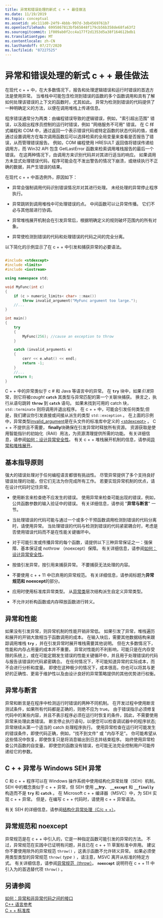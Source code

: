 ```yaml
---
title: 异常和错误处理的新式 c + + 最佳做法
ms.date: 11/19/2019
ms.topic: conceptual
ms.assetid: a6c111d0-24f9-4bbb-997d-3db4569761b7
ms.openlocfilehash: 6995867813bfb65848f179cb56b358de68fa63f2
ms.sourcegitcommit: 1f009ab0f2cc4a177f2d1353d5a38f164612bdb1
ms.translationtype: MT
ms.contentlocale: zh-CN
ms.lasthandoff: 07/27/2020
ms.locfileid: "87227525"
---
```

# <a name="modern-c-best-practices-for-exceptions-and-error-handling"></a>异常和错误处理的新式 c + + 最佳做法

在现代 c + + 中，在大多数情况下，报告和处理逻辑错误和运行时错误的首选方法是使用异常。 当堆栈中可能包含检测到错误的函数的多个函数调用和具有了解如何处理该错误的上下文的函数时，尤其如此。 异常为检测到错误的代码提供了一种明确定义的方法，以便在调用堆栈上传递信息。

程序错误通常分为两类：由编程错误导致的逻辑错误，例如，"索引超出范围" 错误，以及超出程序员控制的运行时错误，例如 "网络服务不可用" 错误。 在 C 样式编程和 COM 中，通过返回一个表示错误代码或特定函数的状态代码的值，或者通过设置调用方在每次调用函数后可以选择检索的全局变量来查看是否报告了错误，从而管理错误报告。 例如，COM 编程使用 HRESULT 返回值将错误传递给调用方，而 Win32 API 包含 GetLastError 函数来检索调用堆栈报告的最后一个错误。 在这两种情况下，由调用方来识别代码并对其进行适当的响应。 如果调用方未显式处理错误代码，程序可能会在不发出警告的情况下崩溃，或继续执行不正确的数据，并产生错误的结果。

在现代 c + + 中首选例外，原因如下：

- 异常会强制调用代码识别错误情况并对其进行处理。 未经处理的异常停止程序执行。

- 异常跳转到调用堆栈中可处理错误的点。 中间函数可以让异常传播。 它们不必与其他层进行协调。

- 异常堆栈展开机制会在引发异常后，根据明确定义的规则破坏范围内的所有对象。

- 异常使检测到错误的代码和处理错误的代码之间的完全分离。

以下简化的示例显示了在 c + + 中引发和捕获异常的必要语法。

```cpp

#include <stdexcept>
#include <limits>
#include <iostream>

using namespace std;

void MyFunc(int c)
{
    if (c > numeric_limits< char> ::max())
        throw invalid_argument("MyFunc argument too large.");
    //...
}

int main()
{
    try
    {
        MyFunc(256); //cause an exception to throw
    }

    catch (invalid_argument& e)
    {
        cerr << e.what() << endl;
        return -1;
    }
    //...
    return 0;
}
```

C + + 中的异常类似于 c # 和 Java 等语言中的异常。 在 **`try`** 块中，如果*引发*异常，则它将被*caught* **`catch`** 其类型与异常匹配的第一个关联块捕获。 换言之，执行从语句跳转 **`throw`** 到 **`catch`** 语句。 如果未找到可用的 catch 块， `std::terminate` 则将调用并退出程序。 在 c + + 中，可能会引发任何类型;但是，我们建议你引发直接或间接从派生的类型 `std::exception` 。 在上面的示例中，异常类型[invalid_argument](../standard-library/invalid-argument-class.md)是在头文件的标准库中定义的 [\<stdexcept>](../standard-library/stdexcept.md) 。 C + + 不提供且不需要， **finally**块确保在引发异常时释放所有资源。 资源获取是使用智能指针的初始化（RAII）用法，为资源清理提供所需的功能。 有关详细信息，请参阅[如何：设计异常安全性](how-to-design-for-exception-safety.md)。 有关 c + + 堆栈展开机制的信息，请参阅[异常和堆栈展开](exceptions-and-stack-unwinding-in-cpp.md)。

## <a name="basic-guidelines"></a>基本指导原则

强大的错误处理对于任何编程语言都很有挑战性。 尽管异常提供了多个支持良好错误处理的功能，但它们无法为你完成所有工作。 若要实现异常机制的优点，请在设计代码时记住异常。

- 使用断言来检查绝不应发生的错误。 使用异常来检查可能出现的错误，例如，公共函数参数的输入验证中的错误。 有关详细信息，请参阅 "**异常与断言**" 一节。

- 当处理错误的代码可能与通过一个或多个干预函数调用检测到错误的代码分离时，请使用异常。 当处理错误的代码与检测到错误的代码紧密耦合时，考虑是否使用错误代码而不是在性能关键循环中。

- 对于可能引发或传播异常的每个函数，请提供以下三种异常保证之一：强保障、基本保证或 nothrow （noexcept）保障。 有关详细信息，请参阅[如何：设计异常安全性](how-to-design-for-exception-safety.md)。

- 按值引发异常，按引用来捕获异常。 不要捕获无法处理的内容。

- 不要使用 c + + 11 中已弃用的异常规范。 有关详细信息，请参阅标题为**异常规范和 noexcept**的部分。

- 应用时使用标准库异常类型。 从[异常类](../standard-library/exception-class.md)层次结构派生自定义异常类型。

- 不允许对析构函数或内存释放函数进行转义。

## <a name="exceptions-and-performance"></a>异常和性能

如果没有引发异常，则异常机制的性能开销非常低。 如果引发了异常，堆栈遍历和展开的开销大致相当于函数调用的成本。 在输入块后，需要其他数据结构来跟踪调用堆栈 **`try`** ，并在引发异常时展开堆栈需要其他说明。 但在大多数情况下，性能和内存占用量的成本并不重要。 异常对性能的不利影响，可能只是在内存受限的系统上，或在可能定期发生错误的性能关键循环中，并且用于处理错误的代码与报告该错误的代码紧密耦合。 在任何情况下，不可能知道异常的实际成本，而不会进行分析和度量。 即使在这种极少的情况下，成本很高，你也可以将其与更好的正确性、更易于维护性以及由设计良好的异常策略提供的其他优势进行权衡。

## <a name="exceptions-vs-assertions"></a>异常与断言

异常和断言是在程序中检测运行时错误的两种不同机制。 在开发过程中使用断言测试条件，如果所有代码都是正确的，则绝不应为 true。 由于错误指示必须修复代码中的某些内容，并且不表示程序必须在运行时恢复的条件，因此，不需要使用异常来处理此类错误。 断言停止执行语句，以便您可以检查调试器中的程序状态;异常继续从第一个适当的 catch 处理程序执行。 使用异常检查在运行时可能发生的错误条件，即使代码正确，例如，"找不到文件" 或 "内存不足"。 你可能希望从这些情况中恢复，即使恢复只是将消息输出到日志并结束程序。 始终使用异常检查公共函数的自变量。 即使您的函数没有错误，也可能无法完全控制用户可能传递给它的参数。

## <a name="c-exceptions-versus-windows-seh-exceptions"></a>C + + 异常与 Windows SEH 异常

C 和 c + + 程序可以在 Windows 操作系统中使用结构化异常处理（SEH）机制。 SEH 中的概念类似于 c + + 异常，但 SEH 使用 **__try**、 **`__except`** 和 **`__finally`** 构造而不是 **`try`** 和 **`catch`** 。 在 Microsoft c + + 编译器（MSVC）中，为 SEH 实现 c + + 异常。 但是，在编写 c + + 代码时，请使用 c + + 异常语法。

有关 SEH 的详细信息，请参阅[结构化异常处理（C/c + +）](structured-exception-handling-c-cpp.md)。

## <a name="exception-specifications-and-noexcept"></a>异常规范和 noexcept

异常规范是在 c + + 中引入的，它是一种指定函数可能引发的异常的方法。 不过，异常规范在实践中已证明有问题，并且已在 c + + 11 草案标准中弃用。 建议你不要使用除外的异常规范 `throw()` ，这表示函数不允许转义异常。 如果必须使用类型类型的异常规范 `throw(` *type* `)` ，请注意，MSVC 离开从标准的特定方式。 有关详细信息，请参阅[异常规范（throw）](exception-specifications-throw-cpp.md)。 **`noexcept`** 说明符在 c + + 11 中引入为的首选替代项 `throw()` 。

## <a name="see-also"></a>另请参阅

[如何：异常和非异常代码之间的接口](../cpp/how-to-interface-between-exceptional-and-non-exceptional-code.md)<br/>
[C++ 语言参考](../cpp/cpp-language-reference.md)<br/>
[C + + 标准库](../standard-library/cpp-standard-library-reference.md)
